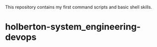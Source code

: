 This repository contains my first command scripts and basic shell skills.
# holberton-system_engineering-devops
